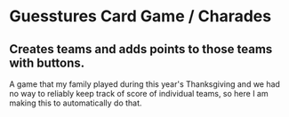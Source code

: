 # Guesstures Card Game / Charades 
## Creates teams and adds points to those teams with buttons.
A game that my family played during this year's Thanksgiving and we had no way to reliably keep track of score of individual teams, so here I am making this to automatically do that. 
